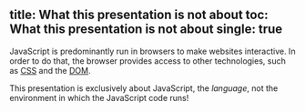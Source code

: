 title: What this presentation is <strong>not</strong> about
toc: What this presentation is not about
single: true
---
JavaScript is predominantly run in browsers to make websites interactive. In
order to do that, the browser provides access to other technologies, such as
[CSS][] and the [DOM][].

This presentation is exclusively about JavaScript, the *language*, not the
environment in which the JavaScript code runs!

[CSS]: https://developer.mozilla.org/en-US/docs/Web/CSS
[DOM]: https://developer.mozilla.org/en-US/docs/DOM
